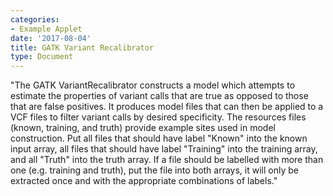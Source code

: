 ```yaml
---
categories:
- Example Applet
date: '2017-08-04'
title: GATK Variant Recalibrator
type: Document
---
```

"The GATK VariantRecalibrator constructs a model which attempts to estimate the properties of variant calls that are true as opposed to those that are false positives. It produces model files that can then be applied to a VCF files to filter variant calls by desired specificity. The resources files  (known, training, and truth) provide example sites used in model construction. Put all files that should have label "Known" into the known input array, all files that should have label "Training" into the training array, and all "Truth" into the truth array. If a file should be labelled with more than one (e.g. training and truth), put the file into both arrays, it will only be extracted once and with the appropriate combinations of labels."
